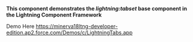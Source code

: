 **This component demonstrates the _lightning:tabset_ base component in the Lightning Component Framework**

Demo Here <https://minerva18ltng-developer-edition.ap2.force.com/Demos/c/LightningTabs.app>
